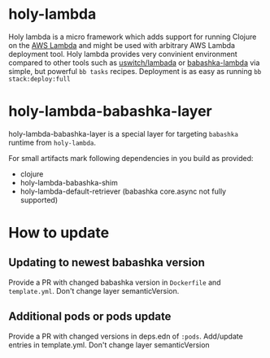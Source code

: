 # holy-lambda
Holy lambda is a micro framework which adds support for running Clojure on the [AWS Lambda](https://aws.amazon.com/lambda/) and might be used with arbitrary AWS Lambda deployment tool. Holy lambda provides very convinient environment compared to other tools such as [uswitch/lambada](https://github.com/uswitch/lambada) or [babashka-lambda](https://github.com/dainiusjocas/babashka-lambda) via simple, but powerful `bb tasks` recipes. Deployment is as easy as running `bb stack:deploy:full`

# holy-lambda-babashka-layer
holy-lambda-babashka-layer is a special layer for targeting `babashka` runtime from `holy-lambda`. 

For small artifacts mark following dependencies in you build as provided:
- clojure
- holy-lambda-babashka-shim
- holy-lambda-default-retriever (babashka core.async not fully supported)

# How to update
## Updating to newest babashka version
Provide a PR with changed babashka version in `Dockerfile` and `template.yml`. Don't change layer semanticVersion.

## Additional pods or pods update
Provide a PR with changed versions in deps.edn of `:pods`. Add/update entries in template.yml. Don't change layer semanticVersion


